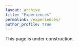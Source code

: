 ```yaml
---
layout: archive
title: "Experiences"
permalink: /experiences/
author_profile: true
---
```


This page is under construction.
